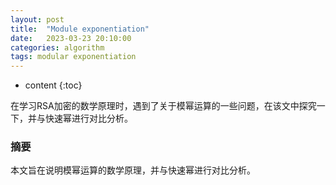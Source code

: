 ```yaml
---
layout: post
title:  "Module exponentiation"
date:   2023-03-23 20:10:00
categories: algorithm
tags: modular exponentiation
---
```


* content
{:toc}

在学习RSA加密的数学原理时，遇到了关于模幂运算的一些问题，在该文中探究一下，并与快速幂进行对比分析。





### 摘要

本文旨在说明模幂运算的数学原理，并与快速幂进行对比分析。